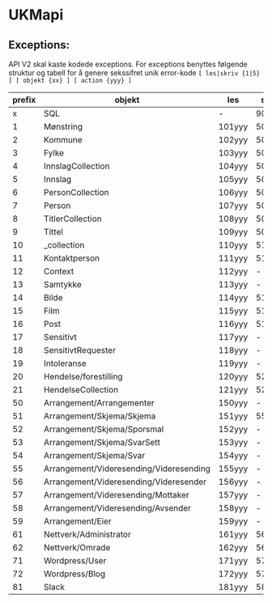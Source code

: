 UKMapi
======

## Exceptions:
API V2 skal kaste kodede exceptions. For exceptions benyttes følgende struktur og tabell for å genere sekssifret unik error-kode
`[ les|skriv {1|5} ] [ objekt {xx} ] [ action {yyy} ]`

prefix | objekt | les | skriv
------------ | ------------- | ------------ | -------------
 x | SQL | - | 901yyy 
1 | Mønstring | 101yyy | 501yyy
2 | Kommune | 102yyy | 502yyy
3 | Fylke | 103yyy | 503yyy
4 | InnslagCollection | 104yyy | 504yyy
5 | Innslag | 105yyy | 505yyy
6 | PersonCollection | 106yyy | 506yyy
7 | Person | 107yyy | 507yyy
8 | TitlerCollection | 108yyy | 508yyy
9 | Tittel | 109yyy | 509yyy
10 | _collection | 110yyy | 511yyy
11 | Kontaktperson | 111yyy | 511yyy
12 | Context | 112yyy | -
13 | Samtykke | 113yyy | -
14 | Bilde | 114yyy | 514yyy
15 | Film | 115yyy | 515yyy
16 | Post | 116yyy | 516yyy
17 | Sensitivt | 117yyy | -
18 | SensitivtRequester | 118yyy | - 
19 | Intoleranse | 119yyy | -
20 | Hendelse/forestilling | 120yyy | 520yyy
21 | HendelseCollection | 121yyy | 521yyy
50 | Arrangement/Arrangementer | 150yyy | -
51 | Arrangement/Skjema/Skjema | 151yyy | 551yyy
52 | Arrangement/Skjema/Sporsmal | 152yyy | -
53 | Arrangement/Skjema/SvarSett | 153yyy | -
54 | Arrangement/Skjema/Svar | 154yyy | -  
55 | Arrangement/Videresending/Videresending | 155yyy | - 
56 | Arrangement/Videresending/Videresender | 156yyy | - 
57 | Arrangement/Videresending/Mottaker | 157yyy | - 
58 | Arrangement/Videresending/Avsender | 158yyy | - 
59 | Arrangement/Eier | 159yyy | - 
61 | Nettverk/Administrator | 161yyy | 561yyy
62 | Nettverk/Omrade | 162yyy | 562yyy
71 | Wordpress/User | 171yyy | 571yyy
72 | Wordpress/Blog | 172yyy | 572yyy
81 | Slack | 181yyy | 581yyy